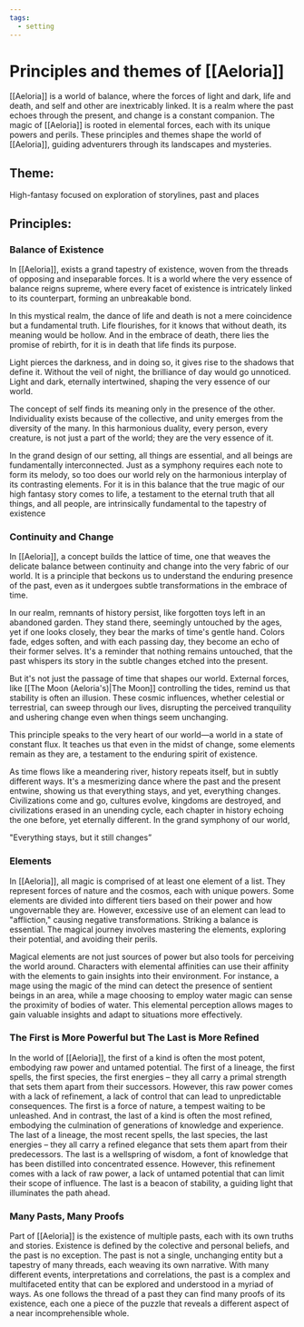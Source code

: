 ```yaml
---
tags:
  - setting
---
```

# Principles and themes of [[Aeloria]]

[[Aeloria]] is a world of balance, where the forces of light and dark, life and death, and self and other are inextricably linked. It is a realm where the past echoes through the present, and change is a constant companion. The magic of [[Aeloria]] is rooted in elemental forces, each with its unique powers and perils. These principles and themes shape the world of [[Aeloria]], guiding adventurers through its landscapes and mysteries.

## Theme:
High-fantasy focused on exploration of storylines, past and places

## Principles:

### Balance of Existence	
In [[Aeloria]], exists a grand tapestry of existence, woven from the threads of opposing and inseparable forces. It is a world where the very essence of balance reigns supreme, where every facet of existence is intricately linked to its counterpart, forming an unbreakable bond.

In this mystical realm, the dance of life and death is not a mere coincidence but a fundamental truth. Life flourishes, for it knows that without death, its meaning would be hollow. And in the embrace of death, there lies the promise of rebirth, for it is in death that life finds its purpose.

Light pierces the darkness, and in doing so, it gives rise to the shadows that define it. Without the veil of night, the brilliance of day would go unnoticed. Light and dark, eternally intertwined, shaping the very essence of our world.

The concept of self finds its meaning only in the presence of the other. Individuality exists because of the collective, and unity emerges from the diversity of the many. In this harmonious duality, every person, every creature, is not just a part of the world; they are the very essence of it.

In the grand design of our setting, all things are essential, and all beings are fundamentally interconnected. Just as a symphony requires each note to form its melody, so too does our world rely on the harmonious interplay of its contrasting elements. For it is in this balance that the true magic of our high fantasy story comes to life, a testament to the eternal truth that all things, and all people, are intrinsically fundamental to the tapestry of existence
	
### Continuity and Change	
In [[Aeloria]], a concept builds the lattice of time, one that weaves the delicate balance between continuity and change into the very fabric of our world. It is a principle that beckons us to understand the enduring presence of the past, even as it undergoes subtle transformations in the embrace of time.

In our realm, remnants of history persist, like forgotten toys left in an abandoned garden. They stand there, seemingly untouched by the ages, yet if one looks closely, they bear the marks of time's gentle hand. Colors fade, edges soften, and with each passing day, they become an echo of their former selves. It's a reminder that nothing remains untouched, that the past whispers its story in the subtle changes etched into the present.

But it's not just the passage of time that shapes our world. External forces, like [[The Moon (Aeloria's)|The Moon]] controlling the tides, remind us that stability is often an illusion. These cosmic influences, whether celestial or terrestrial, can sweep through our lives, disrupting the perceived tranquility and ushering change even when things seem unchanging.

This principle speaks to the very heart of our world—a world in a state of constant flux. It teaches us that even in the midst of change, some elements remain as they are, a testament to the enduring spirit of existence.

As time flows like a meandering river, history repeats itself, but in subtly different ways. It's a mesmerizing dance where the past and the present entwine, showing us that everything stays, and yet, everything changes. Civilizations come and go, cultures evolve, kingdoms are destroyed, and civilizations erased in an unending cycle, each chapter in history echoing the one before, yet eternally different. In the grand symphony of our world,

"Everything stays, but it still changes”
	
### Elements
In [[Aeloria]], all magic is comprised of at least one element of a list. They represent forces of nature and the cosmos, each with unique powers. Some elements are divided into different tiers based on their power and how ungovernable they are. However, excessive use of an element can lead to "affliction," causing negative transformations. Striking a balance is essential. The magical journey involves mastering the elements, exploring their potential, and avoiding their perils.

Magical elements are not just sources of power but also tools for perceiving the world around. Characters with elemental affinities can use their affinity with the elements to gain insights into their environment. For instance, a mage using the magic of the mind can detect the presence of sentient beings in an area, while a mage choosing to employ water magic can sense the proximity of bodies of water. This elemental perception allows mages to gain valuable insights and adapt to situations more effectively.

### The First is More Powerful but The Last is More Refined
In the world of [[Aeloria]], the first of a kind is often the most potent, embodying raw power and untamed potential. The first of a lineage, the first spells, the first species, the first energies – they all carry a primal strength that sets them apart from their successors. However, this raw power comes with a lack of refinement, a lack of control that can lead to unpredictable consequences. The first is a force of nature, a tempest waiting to be unleashed. 
And in contrast, the last of a kind is often the most refined, embodying the culmination of generations of knowledge and experience. The last of a lineage, the most recent spells, the last species, the last energies – they all carry a refined elegance that sets them apart from their predecessors. The last is a wellspring of wisdom, a font of knowledge that has been distilled into concentrated essence. However, this refinement comes with a lack of raw power, a lack of untamed potential that can limit their scope of influence. The last is a beacon of stability, a guiding light that illuminates the path ahead.

### Many Pasts, Many Proofs
Part of [[Aeloria]] is the existence of multiple pasts, each with its own truths and stories. Existence is defined by the colective and personal beliefs, and the past is no exception. The past is not a single, unchanging entity but a tapestry of many threads, each weaving its own narrative. With many different events, interpretations and correlations, the past is a complex and multifaceted entity that can be explored and understood in a myriad of ways. As one follows the thread of a past they can find many proofs of its existence, each one a piece of the puzzle that reveals a different aspect of a near incomprehensible whole. 